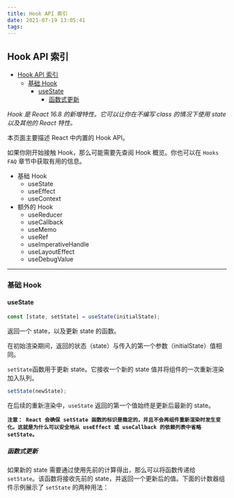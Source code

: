 ```yaml
---
title: Hook API 索引
date: 2021-07-19 13:05:41
tags:
---
```


## Hook API 索引

- [Hook API 索引](#hook-api-索引)
	- [基础 Hook](#基础-hook)
		- [useState](#usestate)
			- [函数式更新](#函数式更新)

_Hook 是 React 16.8 的新增特性。它可以让你在不编写 class 的情况下使用 state 以及其他的 React 特性。_

本页面主要描述 React 中内置的 Hook API。

如果你刚开始接触 Hook，那么可能需要先查阅 Hook 概览。你也可以在 `Hooks FAQ` 章节中获取有用的信息。

- 基础 Hook
  - useState
  - useEffect
  - useContext
- 额外的 Hook
  - useReducer
  - useCallback
  - useMemo
  - useRef
  - useImperativeHandle
  - useLayoutEffect
  - useDebugValue

---

### 基础 Hook

#### useState

```js
const [state, setState] = useState(initialState);
```

返回一个 state，以及更新 state 的函数。

在初始渲染期间，返回的状态（state）与传入的第一个参数（initialState）值相同。

`setState`函数用于更新 state。它接收一个新的 state 值并将组件的一次重新渲染加入队列。

```js
setState(newState);
```

在后续的重新渲染中，`useState` 返回的第一个值始终是更新后最新的 state。

**`注意： React 会确保 setState 函数的标识是稳定的，并且不会再组件重新渲染时发生变化。这就是为什么可以安全地从 useEffect 或 useCallback 的依赖列表中省略 setState。`**

##### 函数式更新

如果新的 state 需要通过使用先前的计算得出，那么可以将函数传递给 `setState`。该函数将接收先前的 state，并返回一个更新后的值。下面的计数器组件示例展示了 `setState` 的两种用法：

